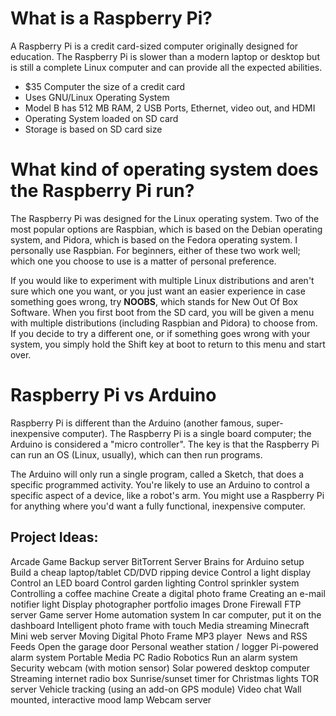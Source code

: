 # What is a Raspberry Pi?

A Raspberry Pi is a credit card-sized computer originally designed for education. The Raspberry Pi is slower than a modern laptop or desktop but is still a complete Linux computer and can provide all the expected abilities.

+ $35 Computer the size of a credit card
+ Uses GNU/Linux Operating System
+ Model B has 512 MB RAM, 2 USB Ports, Ethernet, video out, and HDMI
+ Operating System loaded on SD card
+ Storage is based on SD card size

# What kind of operating system does the Raspberry Pi run?

The Raspberry Pi was designed for the Linux operating system. Two of the most popular options are Raspbian, which is based on the Debian operating system, and Pidora, which is based on the Fedora operating system. I personally use Raspbian. For beginners, either of these two work well; which one you choose to use is a matter of personal preference.

If you would like to experiment with multiple Linux distributions and aren't sure which one you want, or you just want an easier experience in case something goes wrong, try **NOOBS**, which stands for New Out Of Box Software. When you first boot from the SD card, you will be given a menu with multiple distributions (including Raspbian and Pidora) to choose from. If you decide to try a different one, or if something goes wrong with your system, you simply hold the Shift key at boot to return to this menu and start over.

# Raspberry Pi vs Arduino

Raspberry Pi is different than the Arduino (another famous, super-inexpensive computer). The Raspberry Pi is a single board computer; the Arduino is considered a "micro controller". The key is that the Raspberry Pi can run an OS (Linux, usually), which can then run programs.

The Arduino will only run a single program, called a Sketch, that does a specific programmed activity. You're likely to use an Arduino to control a specific aspect of a device, like a robot's arm. You might use a Raspberry Pi for anything where you'd want a fully functional, inexpensive computer.

## Project Ideas:

Arcade Game
Backup server
BitTorrent Server
Brains for Arduino setup
Build a cheap laptop/tablet
CD/DVD ripping device
Control a light display
Control an LED board
Control garden lighting
Control sprinkler system
Controlling a coffee machine
Create a digital photo frame
Creating an e-mail notifier light
Display photographer portfolio images
Drone
Firewall
FTP server
Game server
Home automation system
In car computer, put it on the dashboard
Intelligent photo frame with touch
Media streaming
Minecraft
Mini web server
Moving Digital Photo Frame
MP3 player
 News and RSS Feeds
Open the garage door
Personal weather station / logger
Pi-powered alarm system
Portable Media PC
Radio
Robotics
Run an alarm system
Security webcam (with motion sensor)
Solar powered desktop computer
Streaming internet radio box
Sunrise/sunset timer for Christmas lights
TOR server
Vehicle tracking (using an add-on GPS module)
Video chat
Wall mounted, interactive mood lamp
Webcam server



